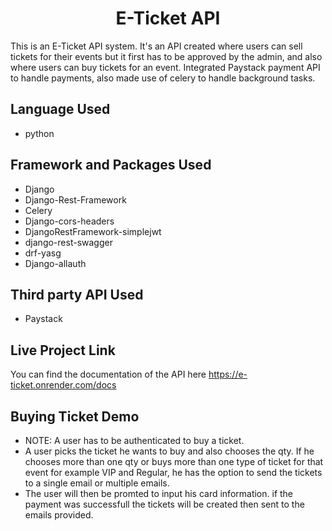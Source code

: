 <h1 align="center">E-Ticket API</h1>
This is an E-Ticket API system. It's an API created where users can sell tickets for their events but it first has to be approved by the admin, and also where users can buy tickets for an event.
Integrated Paystack payment API to handle payments, also made use of celery to handle background tasks.

##  Language Used
- python

##  Framework and Packages Used
- Django
- Django-Rest-Framework
- Celery
- Django-cors-headers
- DjangoRestFramework-simplejwt
- django-rest-swagger
- drf-yasg
- Django-allauth

## Third party API Used
- Paystack

## Live Project Link
   You can find the documentation of the API here <link>https://e-ticket.onrender.com/docs</link>

## Buying Ticket Demo
- NOTE: A user has to be authenticated to buy a ticket.
- A user picks the ticket he wants to buy and also chooses the qty. If he chooses more than one qty or buys more than one type of ticket for that event for example VIP and Regular,
  he has the option to send the tickets to a single email or multiple emails.
- The user will then be promted to input his card information. if the payment was successfull the tickets will be created then sent to the emails provided.




